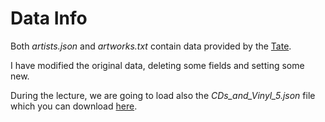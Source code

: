 # Data Info

Both _artists.json_ and _artworks.txt_ contain data provided by the [Tate](https://github.com/tategallery/collection).

I have modified the original data, deleting some fields and setting some new.

During the lecture, we are going to load also the _CDs\_and\_Vinyl\_5.json_ file which you can download [here](http://jmcauley.ucsd.edu/data/amazon/).

